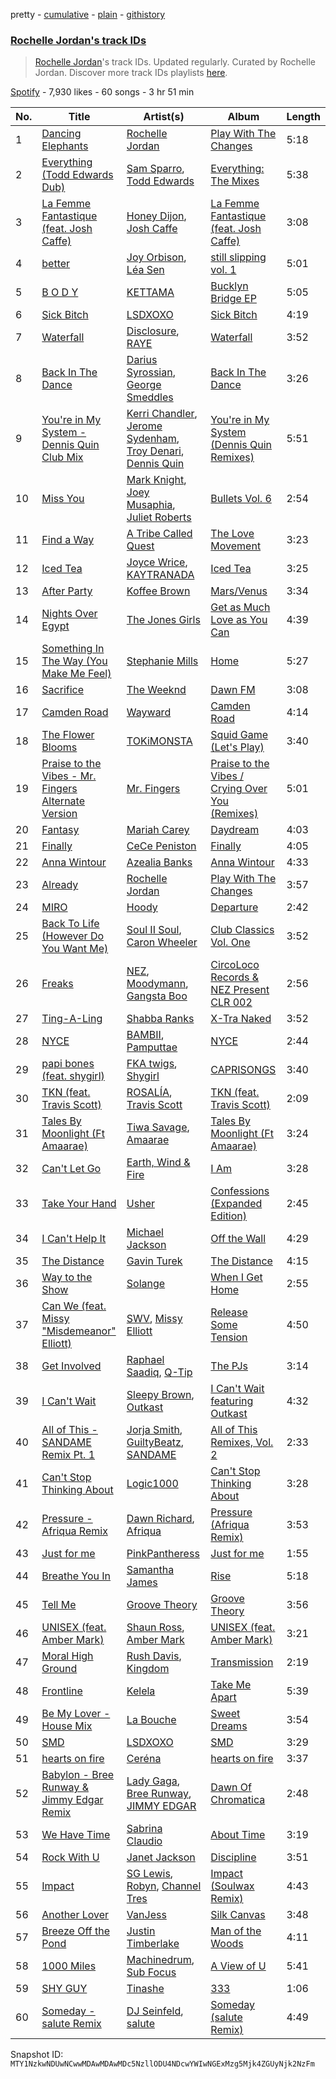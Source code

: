 pretty - [cumulative](/playlists/cumulative/37i9dQZF1DX712eqXXEDDc.md) - [plain](/playlists/plain/37i9dQZF1DX712eqXXEDDc) - [githistory](https://github.githistory.xyz/mackorone/spotify-playlist-archive/blob/main/playlists/plain/37i9dQZF1DX712eqXXEDDc)

### [Rochelle Jordan's track IDs](https://open.spotify.com/playlist/37i9dQZF1DX712eqXXEDDc)

> <a href="spotify:artist:3MM3uKNdJbvefUael12dl3">Rochelle Jordan</a>'s track IDs\. Updated regularly\. Curated by Rochelle Jordan\. Discover more track IDs playlists <a href="spotify:genre:track\_id">here</a>.

[Spotify](https://open.spotify.com/user/spotify) - 7,930 likes - 60 songs - 3 hr 51 min

| No. | Title | Artist(s) | Album | Length |
|---|---|---|---|---|
| 1 | [Dancing Elephants](https://open.spotify.com/track/4EGz4rN8kpKF5mx5i0HHm1) | [Rochelle Jordan](https://open.spotify.com/artist/3MM3uKNdJbvefUael12dl3) | [Play With The Changes](https://open.spotify.com/album/5qJ0CnwfIUUgcKFdrjRP6v) | 5:18 |
| 2 | [Everything \(Todd Edwards Dub\)](https://open.spotify.com/track/4B1Pnan1JsVvWlJFaEG44N) | [Sam Sparro](https://open.spotify.com/artist/0H0rBbf7vHXO3qh50Wap7y), [Todd Edwards](https://open.spotify.com/artist/6MFopqejpmTUUZlcRmGzgg) | [Everything: The Mixes](https://open.spotify.com/album/4uBImhyCPaDPIAmNgJ5uGa) | 5:38 |
| 3 | [La Femme Fantastique \(feat\. Josh Caffe\)](https://open.spotify.com/track/0RdwywlRjjR9G83T6zrsTN) | [Honey Dijon](https://open.spotify.com/artist/0XfQBWgzisaS9ltDV9bXAS), [Josh Caffe](https://open.spotify.com/artist/3JOct1LuzqDQHeCHuHjpM2) | [La Femme Fantastique \(feat\. Josh Caffe\)](https://open.spotify.com/album/5berW6OHaeMB5tidLYZKsL) | 3:08 |
| 4 | [better](https://open.spotify.com/track/7oNOKWpTqTnTJeyLwkwWqN) | [Joy Orbison](https://open.spotify.com/artist/0aIpJqqTLf683ojWREc5lg), [Léa Sen](https://open.spotify.com/artist/6B03CBbFJ9aw9CjlxYP0UX) | [still slipping vol\. 1](https://open.spotify.com/album/5atrOg1aO4d5KEcYo4UBIA) | 5:01 |
| 5 | [B O D Y](https://open.spotify.com/track/0Uwq5TKfVfanVZzoVCz620) | [KETTAMA](https://open.spotify.com/artist/3an9rnsXKPCAMlZgH4A0n4) | [Bucklyn Bridge EP](https://open.spotify.com/album/6L25aUr2Ntt2pfYfXMcpDp) | 5:05 |
| 6 | [Sick Bitch](https://open.spotify.com/track/7FfPZEeRpDjisWER6xohdV) | [LSDXOXO](https://open.spotify.com/artist/2M2blWl1LBN2UoxlJdaug2) | [Sick Bitch](https://open.spotify.com/album/05DFlfUTOkmIKQJVtAD6ZC) | 4:19 |
| 7 | [Waterfall](https://open.spotify.com/track/3a1CcF94xavoweGG1GWT0m) | [Disclosure](https://open.spotify.com/artist/6nS5roXSAGhTGr34W6n7Et), [RAYE](https://open.spotify.com/artist/5KKpBU5eC2tJDzf0wmlRp2) | [Waterfall](https://open.spotify.com/album/2f1wxCMX4KoS2DwTeagrNO) | 3:52 |
| 8 | [Back In The Dance](https://open.spotify.com/track/02K93YKyLxK8xCY2C4ePtI) | [Darius Syrossian](https://open.spotify.com/artist/6PDUdAoMV9dMy0wOt09Rsf), [George Smeddles](https://open.spotify.com/artist/5HT6hDqzq0B7EFlokN0hK2) | [Back In The Dance](https://open.spotify.com/album/52CE1b4k3DfEpujnmgrim2) | 3:26 |
| 9 | [You're in My System \- Dennis Quin Club Mix](https://open.spotify.com/track/1Gak4gX5CGebdBvl8A89fz) | [Kerri Chandler](https://open.spotify.com/artist/7nqpEU6DCHkNtK1bYsyS3W), [Jerome Sydenham](https://open.spotify.com/artist/4e7xQaHgOjyFZtSic0Nk9B), [Troy Denari](https://open.spotify.com/artist/2cNKz5QJgfclP9Ay7Okghv), [Dennis Quin](https://open.spotify.com/artist/1iaGffGcjxdzSFkwfCN2Ul) | [You're in My System \(Dennis Quin Remixes\)](https://open.spotify.com/album/11hmXIEpilxzxlCKjdaK6U) | 5:51 |
| 10 | [Miss You](https://open.spotify.com/track/7H82QcqU5rZsD3yWHOgGw2) | [Mark Knight](https://open.spotify.com/artist/3h11MHQeCrcsUgRRijI1zL), [Joey Musaphia](https://open.spotify.com/artist/0c7D7NqZIsm1AKPJG58mWA), [Juliet Roberts](https://open.spotify.com/artist/0oZwvxvXOK7NVV6iqExiU5) | [Bullets Vol\. 6](https://open.spotify.com/album/5XhTqETBII2bXkKqSlkFtF) | 2:54 |
| 11 | [Find a Way](https://open.spotify.com/track/2MAaiV0bbeq4FpSwPe2rR8) | [A Tribe Called Quest](https://open.spotify.com/artist/09hVIj6vWgoCDtT03h8ZCa) | [The Love Movement](https://open.spotify.com/album/0FH3WsTCWaDmfpEojJ4sN2) | 3:23 |
| 12 | [Iced Tea](https://open.spotify.com/track/6kmXHLDDK7RQXTjHooTCzH) | [Joyce Wrice](https://open.spotify.com/artist/24Cf1irKt7kcewb9OOkPum), [KAYTRANADA](https://open.spotify.com/artist/6qgnBH6iDM91ipVXv28OMu) | [Iced Tea](https://open.spotify.com/album/56Z5er1cgYmXDuG49B953d) | 3:25 |
| 13 | [After Party](https://open.spotify.com/track/5cvMzT7kEvcxcdtcJz1vQY) | [Koffee Brown](https://open.spotify.com/artist/6HEyD6mSqQQKMVilyU31ZY) | [Mars/Venus](https://open.spotify.com/album/5I8dujSQv3pxhJo6n2ifWv) | 3:34 |
| 14 | [Nights Over Egypt](https://open.spotify.com/track/68VCCqeujyd3SqmYAWB0lZ) | [The Jones Girls](https://open.spotify.com/artist/7aHa6IZwZ13FoC5AXFkCSh) | [Get as Much Love as You Can](https://open.spotify.com/album/3tpCzBzJytqzc7eHcJQChi) | 4:39 |
| 15 | [Something In The Way \(You Make Me Feel\)](https://open.spotify.com/track/3nW6iZFsJhOTZBeRdC5tKD) | [Stephanie Mills](https://open.spotify.com/artist/0PcIlEZa7rreM7729ot05g) | [Home](https://open.spotify.com/album/2ttKyfkGqMzpQQ6oqBwCqd) | 5:27 |
| 16 | [Sacrifice](https://open.spotify.com/track/1nH2PkJL1XoUq8oE6tBZoU) | [The Weeknd](https://open.spotify.com/artist/1Xyo4u8uXC1ZmMpatF05PJ) | [Dawn FM](https://open.spotify.com/album/2nLOHgzXzwFEpl62zAgCEC) | 3:08 |
| 17 | [Camden Road](https://open.spotify.com/track/2EDRLjGUDJkIhkjmNQTmPP) | [Wayward](https://open.spotify.com/artist/6QzNZv95Ql8TJ7PsHvOvZS) | [Camden Road](https://open.spotify.com/album/6uUsWsiZiIkAH3VJDsvU8O) | 4:14 |
| 18 | [The Flower Blooms](https://open.spotify.com/track/4gh3sdFa9cJTDPmKDBLSgq) | [TOKiMONSTA](https://open.spotify.com/artist/3VwKSHAfgzV1DOHV0aANCI) | [Squid Game \(Let's Play\)](https://open.spotify.com/album/6GfaV1ScYZDulSDfOET0tk) | 3:40 |
| 19 | [Praise to the Vibes \- Mr\. Fingers Alternate Version](https://open.spotify.com/track/51MvFPygVSJQHeleNBmo8o) | [Mr\. Fingers](https://open.spotify.com/artist/0dRiUTGvNV17AMIULRYsvn) | [Praise to the Vibes / Crying Over You \(Remixes\)](https://open.spotify.com/album/2NMjyghBZ7YtDkifpw3mY7) | 5:01 |
| 20 | [Fantasy](https://open.spotify.com/track/6xkryXuiZU360Lngd4sx13) | [Mariah Carey](https://open.spotify.com/artist/4iHNK0tOyZPYnBU7nGAgpQ) | [Daydream](https://open.spotify.com/album/1ibYM4abQtSVQFQWvDSo4J) | 4:03 |
| 21 | [Finally](https://open.spotify.com/track/0uqvSVhGgQTIdj9G51vhvv) | [CeCe Peniston](https://open.spotify.com/artist/5UoVLCWzOKMIJ9iioof9OD) | [Finally](https://open.spotify.com/album/3REpPYjJhtaeJc4Mo1v4Ip) | 4:05 |
| 22 | [Anna Wintour](https://open.spotify.com/track/5Pm7KrSKkDj37SZoMYyXDX) | [Azealia Banks](https://open.spotify.com/artist/7gRhy3MIPHQo5CXYfWaw9I) | [Anna Wintour](https://open.spotify.com/album/6CdoZyh1IJzKRs7tw5WM8e) | 4:33 |
| 23 | [Already](https://open.spotify.com/track/0Bef4OMTKyY908qrX0O0cs) | [Rochelle Jordan](https://open.spotify.com/artist/3MM3uKNdJbvefUael12dl3) | [Play With The Changes](https://open.spotify.com/album/5qJ0CnwfIUUgcKFdrjRP6v) | 3:57 |
| 24 | [MIRO](https://open.spotify.com/track/0WcKvDUhDDT4wnsx10U2qT) | [Hoody](https://open.spotify.com/artist/7lXgbtBDcCRbfc5f8FhGUL) | [Departure](https://open.spotify.com/album/5sr4L6QMoNr4BDWfTDuUOa) | 2:42 |
| 25 | [Back To Life \(However Do You Want Me\)](https://open.spotify.com/track/7ELuWpsuVCRBnOR9ZAZKDp) | [Soul II Soul](https://open.spotify.com/artist/2sIx6SmAMw9IBySG3Uj0jf), [Caron Wheeler](https://open.spotify.com/artist/2RhMHmV21ZDcSGZ872U4ZY) | [Club Classics Vol\. One](https://open.spotify.com/album/5VxTLm2IZsDQn3r9eX1qfa) | 3:52 |
| 26 | [Freaks](https://open.spotify.com/track/3pEcpkQkvAFhju89ugLoLN) | [NEZ](https://open.spotify.com/artist/2Mwy2BwAUT3WU1cZa3pvEW), [Moodymann](https://open.spotify.com/artist/6pohviZSNRueSX7uNu63ZX), [Gangsta Boo](https://open.spotify.com/artist/3ppZNqihWOzuH4A0f4KmeP) | [CircoLoco Records & NEZ Present CLR 002](https://open.spotify.com/album/2wAuDx3TtAOyhk0cGMjv5C) | 2:56 |
| 27 | [Ting\-A\-Ling](https://open.spotify.com/track/7hqAdo1Wig886zA2jPDupG) | [Shabba Ranks](https://open.spotify.com/artist/3j7Sw80qzL2FJlryUhI3wG) | [X\-Tra Naked](https://open.spotify.com/album/0pgUsfoBDv2x37BvdyG6wq) | 3:52 |
| 28 | [NYCE](https://open.spotify.com/track/6LHG4sdjHBLHiKbgkXB8PU) | [BAMBII](https://open.spotify.com/artist/6kf69CwzgodrETRgzcjX95), [Pamputtae](https://open.spotify.com/artist/3qu3PIngYcX3SzOVcNGSTF) | [NYCE](https://open.spotify.com/album/1s3J8fMuTR7T7llkPbz3HL) | 2:44 |
| 29 | [papi bones \(feat\. shygirl\)](https://open.spotify.com/track/5W2s4S60GoNsUthU51aUb8) | [FKA twigs](https://open.spotify.com/artist/6nB0iY1cjSY1KyhYyuIIKH), [Shygirl](https://open.spotify.com/artist/3M3wTTCDwicRubwMyHyEDy) | [CAPRISONGS](https://open.spotify.com/album/3G77BQuJy3jahjdkKQNNNM) | 3:40 |
| 30 | [TKN \(feat\. Travis Scott\)](https://open.spotify.com/track/4w47S36wQGBhGg073q3nt7) | [ROSALÍA](https://open.spotify.com/artist/7ltDVBr6mKbRvohxheJ9h1), [Travis Scott](https://open.spotify.com/artist/0Y5tJX1MQlPlqiwlOH1tJY) | [TKN \(feat\. Travis Scott\)](https://open.spotify.com/album/4KEOAWBMpvJrIZ7tQfx44i) | 2:09 |
| 31 | [Tales By Moonlight \(Ft Amaarae\)](https://open.spotify.com/track/2XNYdSnpZvwlFr9gGWM8uX) | [Tiwa Savage](https://open.spotify.com/artist/1hNaHKp2Za5YdOAG0WnRbc), [Amaarae](https://open.spotify.com/artist/21UPYSRWFKwtqvSAnFnSvS) | [Tales By Moonlight \(Ft Amaarae\)](https://open.spotify.com/album/6jNc9ab3Twwr4U3iBQM7wq) | 3:24 |
| 32 | [Can't Let Go](https://open.spotify.com/track/6a44RET0b0enJMb5PVQlr8) | [Earth, Wind & Fire](https://open.spotify.com/artist/4QQgXkCYTt3BlENzhyNETg) | [I Am](https://open.spotify.com/album/4RLVTxnuVN5ZWZqBFnaaQt) | 3:28 |
| 33 | [Take Your Hand](https://open.spotify.com/track/5ivOsplYSO0erChGQcnANS) | [Usher](https://open.spotify.com/artist/23zg3TcAtWQy7J6upgbUnj) | [Confessions \(Expanded Edition\)](https://open.spotify.com/album/1RM6MGv6bcl6NrAG8PGoZk) | 2:45 |
| 34 | [I Can't Help It](https://open.spotify.com/track/1HibhNhwk2tljwC4BGGLXV) | [Michael Jackson](https://open.spotify.com/artist/3fMbdgg4jU18AjLCKBhRSm) | [Off the Wall](https://open.spotify.com/album/2ZytN2cY4Zjrr9ukb2rqTP) | 4:29 |
| 35 | [The Distance](https://open.spotify.com/track/6vz5CRaat5Vc4561v7eSUr) | [Gavin Turek](https://open.spotify.com/artist/17czHqI0Lwj2V3htvm8afG) | [The Distance](https://open.spotify.com/album/0H0QyUyHsMHyu2XW7FnEZL) | 4:15 |
| 36 | [Way to the Show](https://open.spotify.com/track/2jVLwzrzKVhcI8UmVonVas) | [Solange](https://open.spotify.com/artist/2auiVi8sUZo17dLy1HwrTU) | [When I Get Home](https://open.spotify.com/album/4WF4HvVT7VjGnVjxjoCR6w) | 2:55 |
| 37 | [Can We \(feat\. Missy "Misdemeanor" Elliott\)](https://open.spotify.com/track/6DJoLa3EsX2PWQAIkjw08F) | [SWV](https://open.spotify.com/artist/2NmK5FyrQ18HOPXq1UBzqa), [Missy Elliott](https://open.spotify.com/artist/2wIVse2owClT7go1WT98tk) | [Release Some Tension](https://open.spotify.com/album/2bHrxJQDBQdvow7vktRVUj) | 4:50 |
| 38 | [Get Involved](https://open.spotify.com/track/0sTW8OzAchJDkwQOfAQgD3) | [Raphael Saadiq](https://open.spotify.com/artist/6g0Wah2YFtb1rFgKhUktlo), [Q\-Tip](https://open.spotify.com/artist/3ZotbHeyVQKxQCPDJuQ4SU) | [The PJs](https://open.spotify.com/album/4XEJCVGsfK7HI9VgB1lisi) | 3:14 |
| 39 | [I Can't Wait](https://open.spotify.com/track/23XFjkEHUpVh3fmcNJFkaR) | [Sleepy Brown](https://open.spotify.com/artist/7Dnu2NmddNymEI2LMZVH5v), [Outkast](https://open.spotify.com/artist/1G9G7WwrXka3Z1r7aIDjI7) | [I Can't Wait featuring Outkast](https://open.spotify.com/album/4roCYuHEKOHiiheXi8sKiT) | 4:32 |
| 40 | [All of This \- SANDAME Remix Pt\. 1](https://open.spotify.com/track/1xnU6aQ18PX2PSAiAjdass) | [Jorja Smith](https://open.spotify.com/artist/1CoZyIx7UvdxT5c8UkMzHd), [GuiltyBeatz](https://open.spotify.com/artist/5DCdWXQ0QHQYlok4KK97em), [SANDAME](https://open.spotify.com/artist/2qBc1EFq0QdxvTi2KHwwxY) | [All of This Remixes, Vol\. 2](https://open.spotify.com/album/4kMV75bbEkiTRDne9xbqa8) | 2:33 |
| 41 | [Can't Stop Thinking About](https://open.spotify.com/track/1xLQkOUvCKqAlFt974GTfn) | [Logic1000](https://open.spotify.com/artist/2EFsfh1zewsSWhDINv7j1I) | [Can't Stop Thinking About](https://open.spotify.com/album/3b3b2mY42N62Gr26cEncx6) | 3:28 |
| 42 | [Pressure \- Afriqua Remix](https://open.spotify.com/track/3TfSElNnYKdRUZfjJaAYEv) | [Dawn Richard](https://open.spotify.com/artist/6pSsE5y0uJMwYj83KrPyf9), [Afriqua](https://open.spotify.com/artist/4x9k6DMgS8vPNv48Yol5Kp) | [Pressure \(Afriqua Remix\)](https://open.spotify.com/album/5XFB1tf7m2WkxjeOF1A7SV) | 3:53 |
| 43 | [Just for me](https://open.spotify.com/track/6OTKVgVpVaVjhRLYizPJKA) | [PinkPantheress](https://open.spotify.com/artist/78rUTD7y6Cy67W1RVzYs7t) | [Just for me](https://open.spotify.com/album/00fcDjvEq4elj756TESO0c) | 1:55 |
| 44 | [Breathe You In](https://open.spotify.com/track/3JYicZvBdyD0hbLtStBJx4) | [Samantha James](https://open.spotify.com/artist/37w4Pd5kBVdyhUR1Q5L6CA) | [Rise](https://open.spotify.com/album/7loOVSvtPoYujF0YLxOPLD) | 5:18 |
| 45 | [Tell Me](https://open.spotify.com/track/2lp8xjq0WTm3HZKHuDEweg) | [Groove Theory](https://open.spotify.com/artist/7opRqRgF9lvnVraBFCMvIj) | [Groove Theory](https://open.spotify.com/album/0VVegiriO1eyyfOKrLmxtc) | 3:56 |
| 46 | [UNISEX \(feat\. Amber Mark\)](https://open.spotify.com/track/23fvPXabTlaUn9zkDb9XU5) | [Shaun Ross](https://open.spotify.com/artist/6GaWtlUT3oavD9SEzhZrA1), [Amber Mark](https://open.spotify.com/artist/0tbeZu9lv8YEKSQ9tZSslu) | [UNISEX \(feat\. Amber Mark\)](https://open.spotify.com/album/4lA6xtiJILqi8VCSc6YXc6) | 3:21 |
| 47 | [Moral High Ground](https://open.spotify.com/track/0DUzm8J7QUyl87lC5sd5Hi) | [Rush Davis](https://open.spotify.com/artist/5ewyLdYTllvsWnsJN5IUSn), [Kingdom](https://open.spotify.com/artist/1ofhNTFMyFVSs62cJWG0oj) | [Transmission](https://open.spotify.com/album/6I5fBKonbBZwStNHN9bquR) | 2:19 |
| 48 | [Frontline](https://open.spotify.com/track/6b3KUNSmJL1qIfi1hF1G6Y) | [Kelela](https://open.spotify.com/artist/1U0sIzpRtDkvu1hXXzxh60) | [Take Me Apart](https://open.spotify.com/album/6pw1XPub1bSMq03ASVqRVu) | 5:39 |
| 49 | [Be My Lover \- House Mix](https://open.spotify.com/track/1KvVXaLTWBuBWClXeWJAQ4) | [La Bouche](https://open.spotify.com/artist/488v7rQzthLNK22r0UvMie) | [Sweet Dreams](https://open.spotify.com/album/4adqftIYavKgrnLyOD5gxZ) | 3:54 |
| 50 | [SMD](https://open.spotify.com/track/1jwlVNuTwv9uGeYoAsYdIL) | [LSDXOXO](https://open.spotify.com/artist/2M2blWl1LBN2UoxlJdaug2) | [SMD](https://open.spotify.com/album/1tDVl1AYrUCaIfXqq8xeVR) | 3:29 |
| 51 | [hearts on fire](https://open.spotify.com/track/5nwLNgUGgBsBE4en888WIV) | [Ceréna](https://open.spotify.com/artist/6jdYcGAF6rLHIf1uc21w37) | [hearts on fire](https://open.spotify.com/album/6KA4tzrQUIeOZVBhyK2s24) | 3:37 |
| 52 | [Babylon \- Bree Runway & Jimmy Edgar Remix](https://open.spotify.com/track/2xw4gYnfIZkH4GO9zPMNVR) | [Lady Gaga](https://open.spotify.com/artist/1HY2Jd0NmPuamShAr6KMms), [Bree Runway](https://open.spotify.com/artist/58hqTaCiqGrMsNmmm3qL7w), [JIMMY EDGAR](https://open.spotify.com/artist/3qIRQKST5KCIIKWgmPTY2M) | [Dawn Of Chromatica](https://open.spotify.com/album/3OevODyllQCrhudfLLnV3y) | 2:48 |
| 53 | [We Have Time](https://open.spotify.com/track/7C8VVj1kpwPwyT4aMejIXp) | [Sabrina Claudio](https://open.spotify.com/artist/30DhU7BDmF4PH0JVhu8ZRg) | [About Time](https://open.spotify.com/album/2ICdqEf91Kc9FwdlLtB748) | 3:19 |
| 54 | [Rock With U](https://open.spotify.com/track/5dHdH9Zw6Z2TPbR1ggyj1B) | [Janet Jackson](https://open.spotify.com/artist/4qwGe91Bz9K2T8jXTZ815W) | [Discipline](https://open.spotify.com/album/7CkalyLeka8LiJvKBcmwkB) | 3:51 |
| 55 | [Impact](https://open.spotify.com/track/7lMjO8TRiKQOEJBtJ1d0a0) | [SG Lewis](https://open.spotify.com/artist/0GG2cWaonE4JPrjcCCQ1EG), [Robyn](https://open.spotify.com/artist/6UE7nl9mha6s8z0wFQFIZ2), [Channel Tres](https://open.spotify.com/artist/4cUkGQyhLFqKHBtL58HYVp) | [Impact \(Soulwax Remix\)](https://open.spotify.com/album/57KnQqHMB2x5OFcvnm6G8U) | 4:43 |
| 56 | [Another Lover](https://open.spotify.com/track/2KwW2VyIp48UXatX8S2TuL) | [VanJess](https://open.spotify.com/artist/0Ek89uaJyo6NfWK22awFvI) | [Silk Canvas](https://open.spotify.com/album/2EbhWs13R3DTnsGXHVZSPy) | 3:48 |
| 57 | [Breeze Off the Pond](https://open.spotify.com/track/6GZLkw95zCwYmLEFMcFBmh) | [Justin Timberlake](https://open.spotify.com/artist/31TPClRtHm23RisEBtV3X7) | [Man of the Woods](https://open.spotify.com/album/01l3jTY261V3CESZR4dABz) | 4:11 |
| 58 | [1000 Miles](https://open.spotify.com/track/74NPJ5FDyMzvKi063Zxd5I) | [Machinedrum](https://open.spotify.com/artist/06xa1OLBsMQJFXcl2tQkH4), [Sub Focus](https://open.spotify.com/artist/0QaSiI5TLA4N7mcsdxShDO) | [A View of U](https://open.spotify.com/album/7GFmFwrDfsELfBtiuyW481) | 5:41 |
| 59 | [SHY GUY](https://open.spotify.com/track/71PRtWCg3aW88Do0VLmjSy) | [Tinashe](https://open.spotify.com/artist/0NIIxcxNHmOoyBx03SfTCD) | [333](https://open.spotify.com/album/0LHqiYYOsVM9lh9c9w0G1j) | 1:06 |
| 60 | [Someday \- salute Remix](https://open.spotify.com/track/7AVHYVUUTusrL4zPSekFfT) | [DJ Seinfeld](https://open.spotify.com/artist/37YzpfBeFju8QRZ3g0Ha1Q), [salute](https://open.spotify.com/artist/1np8xozf7ATJZDi9JX8Dx5) | [Someday \(salute Remix\)](https://open.spotify.com/album/5nJwm4Z2yrxJUIwXdbsr3R) | 4:49 |

Snapshot ID: `MTY1NzkwNDUwNCwwMDAwMDAwMDc5NzllODU4NDcwYWIwNGExMzg5Mjk4ZGUyNjk2NzFm`
